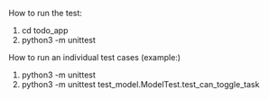 How to run the test:

1. cd todo_app
2. python3 -m unittest

How to run an individual test cases (example:)

1. python3 -m unittest
2. python3 -m unittest test_model.ModelTest.test_can_toggle_task